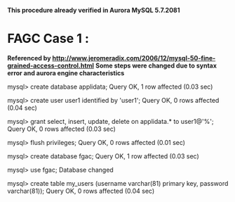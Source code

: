 **This procedure already verified in Aurora MySQL 5.7.2081**

# FAGC Case 1 :

**Referenced by http://www.jeromeradix.com/2006/12/mysql-50-fine-grained-access-control.html**
**Some steps were changed due to syntax error and aurora engine characteristics**

mysql> create database applidata;
Query OK, 1 row affected (0.03 sec)

mysql> create user user1 identified by 'user1';
Query OK, 0 rows affected (0.04 sec)

mysql> grant select, insert, update, delete on applidata.\* to user1@'%';
Query OK, 0 rows affected (0.03 sec)

mysql> flush privileges;
Query OK, 0 rows affected (0.01 sec)

mysql> create database fgac;
Query OK, 1 row affected (0.03 sec)

mysql> use fgac;
Database changed

mysql> create table my_users (username varchar(81) primary key, password varchar(81));
Query OK, 0 rows affected (0.04 sec)
